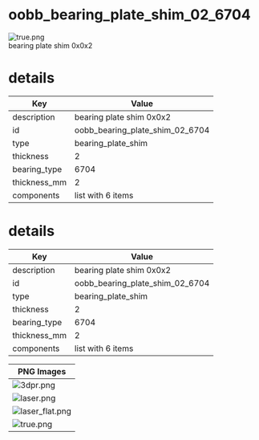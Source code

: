 # oobb_bearing_plate_shim_02_6704  
![true.png](true.png)  
bearing plate shim 0x0x2
# details
| Key          | Value                                                                                                                                                                                                                                                                                                                                                                                                                                                                                                                                                                                                    |
| ------------ | -------------------------------------------------------------------------------------------------------------------------------------------------------------------------------------------------------------------------------------------------------------------------------------------------------------------------------------------------------------------------------------------------------------------------------------------------------------------------------------------------------------------------------------------------------------------------------------------------------- |
| description  | bearing plate shim 0x0x2                                                                                                                                                                                                                                                                                                                                                                                                                                                                                                                                                                                 |
| id           | oobb_bearing_plate_shim_02_6704                                                                                                                                                                                                                                                                                                                                                                                                                                                                                                                                                                          |
| type         | bearing_plate_shim                                                                                                                                                                                                                                                                                                                                                                                                                                                                                                                                                                                       |
| thickness    | 2                                                                                                                                                                                                                                                                                                                                                                                                                                                                                                                                                                                                        |
| bearing_type | 6704                                                                                                                                                                                                                                                                                                                                                                                                                                                                                                                                                                                                     |
| thickness_mm | 2                                                                                                                                                                                                                                                                                                                                                                                                                                                                                                                                                                                                        |
| components   | list with 6 items                                                                                                                                                                                                                                                                                                                                                                                                                                                                                                                                                                                        |

# details
| Key          | Value                                                                                                                                                                                                                                                                                                                                                                                                                                                                                                                                                                                                    |
| ------------ | -------------------------------------------------------------------------------------------------------------------------------------------------------------------------------------------------------------------------------------------------------------------------------------------------------------------------------------------------------------------------------------------------------------------------------------------------------------------------------------------------------------------------------------------------------------------------------------------------------- |
| description  | bearing plate shim 0x0x2                                                                                                                                                                                                                                                                                                                                                                                                                                                                                                                                                                                 |
| id           | oobb_bearing_plate_shim_02_6704                                                                                                                                                                                                                                                                                                                                                                                                                                                                                                                                                                          |
| type         | bearing_plate_shim                                                                                                                                                                                                                                                                                                                                                                                                                                                                                                                                                                                       |
| thickness    | 2                                                                                                                                                                                                                                                                                                                                                                                                                                                                                                                                                                                                        |
| bearing_type | 6704                                                                                                                                                                                                                                                                                                                                                                                                                                                                                                                                                                                                     |
| thickness_mm | 2                                                                                                                                                                                                                                                                                                                                                                                                                                                                                                                                                                                                        |
| components   | list with 6 items                                                                                                                                                                                                                                                                                                                                                                                                                                                                                                                                                                                        |

| PNG Images |
| --- |
| ![3dpr.png](3dpr.png) |
| ![laser.png](laser.png) |
| ![laser_flat.png](laser_flat.png) |
| ![true.png](true.png) |

